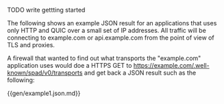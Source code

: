 
TODO write gettting started

The following shows an example JSON result for an applications that 
uses only HTTP and QUIC over a small set of IP addresses. All traffic 
will be connecting to example.com or api.example.com from the point of 
view of TLS and proxies.

A firewall that wanted to find out what transports the "example.com" application
uses would doe a HTTPS GET to <https://example.com/.well-known/spad/v0/transports> and get back a
JSON result such as the following:

{{gen/example1.json.md}}

